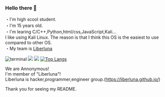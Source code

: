### Hello there 👋

・I'm high scool student.  
・I'm 15 years old.  
・I'm learing C/C++,Python,html/css,JavaScript,Kali...  
  I like using Kali Linux. The reason is that I think this OS is the easiest to use compared to other OS.  
・My team is <a href="https://github.com/Liberluna/">Liberluna</a>

![terminal](https://metrics.lecoq.io/Pochi-Liberluna?template=terminal&isocalendar=1&languages=1&base=header%2C%20activity%2C%20community%2C%20repositories%2C%20metadata&base.indepth=false&base.hireable=false&base.skip=false&isocalendar=false&isocalendar.duration=full-year&languages=false&languages.limit=8&languages.threshold=0%25&languages.other=false&languages.colors=github&languages.sections=most-used&languages.indepth=false&languages.analysis.timeout=15&languages.analysis.timeout.repositories=7.5&languages.categories=markup%2C%20programming&languages.recent.categories=markup%2C%20programming&languages.recent.load=300&languages.recent.days=14&config.timezone=Asia%2FTokyo)
![](http://github-profile-summary-cards.vercel.app/api/cards/profile-details?username=Pochi-Liberluna&theme=blueberry)
![](https://github-readme-stats.vercel.app/api?username=Pochi-Liberluna&count_private=true&theme=blueberry)
[![Top Langs](https://github-readme-stats.vercel.app/api/top-langs/?username=Pochi-Liberluna&layout=compact&theme=blueberry
)](https://github.com/anuraghazra/github-readme-stats)


We are Annonymous!  
I'm member of "Liberluna"!  
Liberluna is hacker,programmer,engineer group.(https://liberluna.github.io/)  

Thank you for seeing my README.

